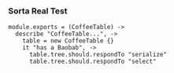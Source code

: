 ### Sorta Real Test

    module.exports = (CoffeeTable) ->
      describe "CoffeeTable...", ->
        table = new CoffeeTable {}
        it "has a Baobab", ->
          table.tree.should.respondTo "serialize"
          table.tree.should.respondTo "select"
